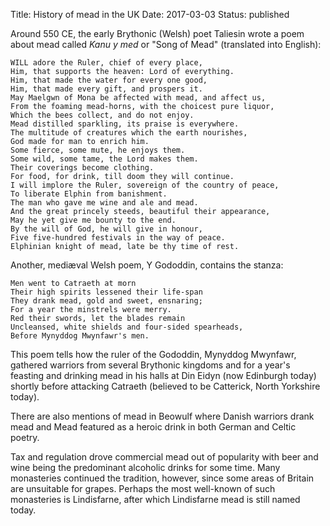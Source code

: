 Title: History of mead in the UK
Date: 2017-03-03
Status: published

Around 550 CE, the early Brythonic (Welsh) poet Taliesin wrote a poem about
mead called _Kanu y med_ or "Song of Mead" (translated into English):

    WILL adore the Ruler, chief of every place,
    Him, that supports the heaven: Lord of everything.
    Him, that made the water for every one good,
    Him, that made every gift, and prospers it.
    May Maelgwn of Mona be affected with mead, and affect us,
    From the foaming mead-horns, with the choicest pure liquor,
    Which the bees collect, and do not enjoy.
    Mead distilled sparkling, its praise is everywhere.
    The multitude of creatures which the earth nourishes,
    God made for man to enrich him.
    Some fierce, some mute, he enjoys them.
    Some wild, some tame, the Lord makes them.
    Their coverings become clothing.
    For food, for drink, till doom they will continue.
    I will implore the Ruler, sovereign of the country of peace,
    To liberate Elphin from banishment.
    The man who gave me wine and ale and mead.
    And the great princely steeds, beautiful their appearance,
    May he yet give me bounty to the end.
    By the will of God, he will give in honour,
    Five five-hundred festivals in the way of peace.
    Elphinian knight of mead, late be thy time of rest.

Another, mediæval Welsh poem, Y Gododdin, contains the stanza:

    Men went to Catraeth at morn
    Their high spirits lessened their life-span
    They drank mead, gold and sweet, ensnaring;
    For a year the minstrels were merry.
    Red their swords, let the blades remain
    Uncleansed, white shields and four-sided spearheads,
    Before Mynyddog Mwynfawr's men.

This poem tells how the ruler of the Gododdin, Mynyddog Mwynfawr, gathered
warriors from several Brythonic kingdoms and for a year's
feasting and drinking mead in his halls at Din Eidyn (now Edinburgh today)
shortly before attacking Catraeth (believed to be Catterick, North Yorkshire
today).

There are also mentions of mead in Beowulf where Danish warriors drank mead and
Mead featured as a heroic drink in both German and Celtic poetry.

Tax and regulation drove commercial mead out of popularity with beer and
wine being the predominant alcoholic drinks for some time. Many monasteries
continued the tradition, however, since some areas of Britain are unsuitable
for grapes. Perhaps the most well-known of such monasteries is Lindisfarne,
after which Lindisfarne mead is still named today.
